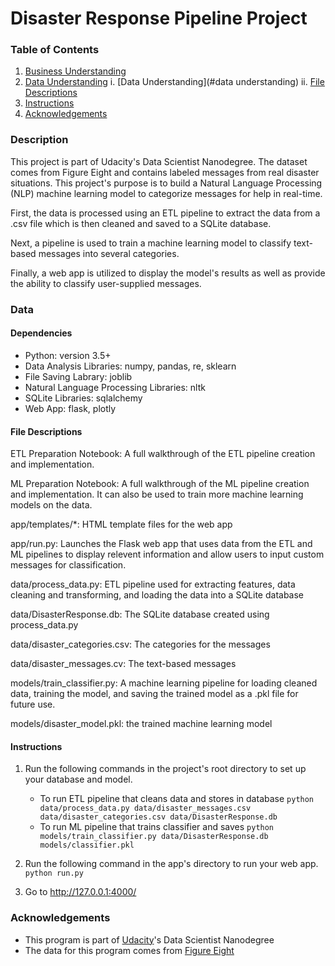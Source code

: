 # Disaster Response Pipeline Project

### Table of Contents
1. [Business Understanding](#description)
2. [Data Understanding](#data)
    i. [Data Understanding](#data understanding)
    ii. [File Descriptions](#files)
3. [Instructions](#instructions)
4. [Acknowledgements](#acknowledgements)


### Description <a name="description"></a>
This project is part of Udacity's Data Scientist Nanodegree. The dataset comes from Figure Eight and contains labeled messages from real disaster situations. This project's purpose is to build a Natural Language Processing (NLP) machine learning model to categorize messages for help in real-time.

First, the data is processed using an ETL pipeline to extract the data from a .csv file which is then cleaned and saved to a SQLite database.

Next, a pipeline is used to train a machine learning model to classify text-based messages into several categories.

Finally, a web app is utilized to display the model's results as well as provide the ability to classify user-supplied messages.


### Data <a name="data"></a>

#### Dependencies <a name="dependencies"></a>
* Python: version 3.5+
* Data Analysis Libraries: numpy, pandas, re, sklearn
* File Saving Labrary: joblib
* Natural Language Processing Libraries: nltk
* SQLite Libraries: sqlalchemy
* Web App: flask, plotly

#### File Descriptions <a name="files"></a>
ETL Preparation Notebook: A full walkthrough of the ETL pipeline creation and implementation.

ML Preparation Notebook: A full walkthrough of the ML pipeline creation and implementation. It can also be used to train more machine learning models on the data.

app/templates/*: HTML template files for the web app

app/run.py: Launches the Flask web app that uses data from the ETL and ML pipelines to display relevent information and allow users to input custom messages for classification.

data/process_data.py: ETL pipeline used for extracting features, data cleaning and transforming, and loading the data into a SQLite database

data/DisasterResponse.db: The SQLite database created using process_data.py

data/disaster_categories.csv: The categories for the messages

data/disaster_messages.cv: The text-based messages

models/train_classifier.py: A machine learning pipeline for loading cleaned data, training the model, and saving the trained model as a .pkl file for future use.

models/disaster_model.pkl: the trained machine learning model


#### Instructions <a name="instructions"></a>
1. Run the following commands in the project's root directory to set up your database and model.

    - To run ETL pipeline that cleans data and stores in database
        `python data/process_data.py data/disaster_messages.csv data/disaster_categories.csv data/DisasterResponse.db`
    - To run ML pipeline that trains classifier and saves
        `python models/train_classifier.py data/DisasterResponse.db models/classifier.pkl`

2. Run the following command in the app's directory to run your web app.
    `python run.py`

3. Go to http://127.0.0.1:4000/


### Acknowledgements<a name="acknowledgements"></a>
* This program is part of [Udacity](https://www.udacity.com/)'s Data Scientist Nanodegree
* The data for this program comes from [Figure Eight](https://appen.com/figure-eight-is-now-appen/)
